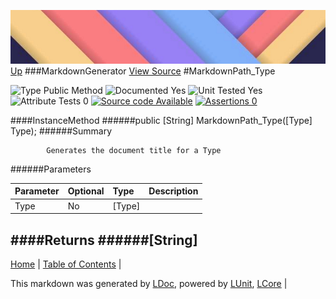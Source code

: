 ![](../Content/LDoc-banner-small.png "")
[Up](MarkdownGenerator.md)
###MarkdownGenerator
[View Source](MarkdownGenerator.md)
#MarkdownPath_Type

![Type Public Method](http://b.repl.ca/v1/Type-Public%20Method-lightgrey.png "") ![Documented Yes](http://b.repl.ca/v1/Documented-Yes-brightgreen.png "") ![Unit Tested Yes](http://b.repl.ca/v1/Unit%20Tested-Yes-brightgreen.png "") ![Attribute Tests 0](http://b.repl.ca/v1/Attribute%20Tests-0-lightgrey.png "") [![Source code Available](http://b.repl.ca/v1/Source%20code-Available-brightgreen.png "")](MarkdownGenerator.md) [![Assertions 0](http://b.repl.ca/v1/Assertions-0-brightgreen.png "")](MarkdownGenerator.md)

####InstanceMethod
######public [String] MarkdownPath_Type([Type] Type);
######Summary

            Generates the document title for a Type
            
######Parameters

Parameter | Optional | Type | Description
:---  | :---  | :---  | :--- 
Type | No | [Type] | 

####Returns
######[String]
---

[Home](../../README.md) | [Table of Contents](../../TableOfContents.md) | 


This markdown was generated by [LDoc](https://github.com/CodeSingularity/LDoc), powered by [LUnit](https://github.com/CodeSingularity/LUnit), [LCore](https://github.com/CodeSingularity/LCore) | 

